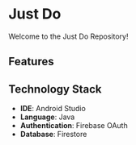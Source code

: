 # Just Do

Welcome to the Just Do Repository! 

## Features



## Technology Stack

- **IDE**: Android Studio
- **Language**: Java
- **Authentication**: Firebase OAuth
- **Database**: Firestore
